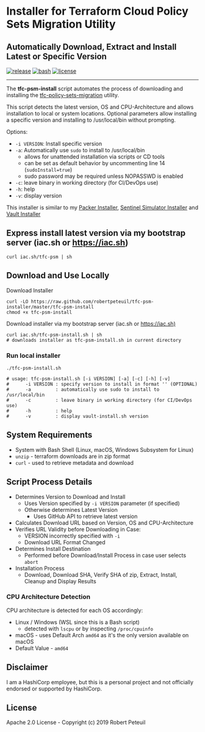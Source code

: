 # Installer for Terraform Cloud Policy Sets Migration Utility

## Automatically Download, Extract and Install Latest or Specific Version

[![release](https://img.shields.io/github/release/robertpeteuil/tfc-psm-installer.svg?colorB=2067b8)](https://github.com/robertpeteuil/tfc-psm-installer)
[![bash](https://img.shields.io/badge/language-bash-89e051.svg?style=flat-square)](https://github.com/robertpeteuil/tfc-psm-installer)
[![license](https://img.shields.io/github/license/robertpeteuil/tfc-psm-installer.svg?colorB=2067b8)](https://github.com/robertpeteuil/tfc-psm-installer)

---

The **tfc-psm-install** script automates the process of downloading and installing the [tfc-policy-sets-migration](https://github.com/hashicorp/tfc-policy-sets-migration) utility.

This script detects the latest version, OS and CPU-Architecture and allows installation to local or system locations.  Optional parameters allow installing a specific version and installing to /usr/local/bin without prompting.

Options:

- `-i VERSION`:  Install specific version
- `-a`:          Automatically use `sudo` to install to /usr/local/bin
  - allows for unattended installation via scripts or CD tools
  - can be set as default behavior by uncommenting line 14 (`sudoInstall=true`)
  - sudo password may be required unless NOPASSWD is enabled
- `-c`:          leave binary in working directory (for CI/DevOps use)
- `-h`:          help
- `-v`:          display version

This installer is similar to my [Packer Installer](https://github.com/robertpeteuil/packer-installer), [Sentinel Simulator Installer](https://github.com/robertpeteuil/sentinel-installer) and [Vault Installer](https://github.com/robertpeteuil/vault-installer)

## Express install latest version via my bootstrap server (iac.sh or https://iac.sh)

``` shell
curl iac.sh/tfc-psm | sh
```

## Download and Use Locally

Download Installer

``` shell
curl -LO https://raw.github.com/robertpeteuil/tfc-psm-installer/master/tfc-psm-install
chmod +x tfc-psm-install
```

Download installer via my bootstrap server (iac.sh or <https://iac.sh)>

``` shell
curl iac.sh/tfc-psm-install.sh | sh
# downloads installer as tfc-psm-install.sh in current directory
```

### Run local installer

``` shell
./tfc-psm-install.sh

# usage: tfc-psm-install.sh [-i VERSION] [-a] [-c] [-h] [-v]
#      -i VERSION : specify version to install in format '' (OPTIONAL)
#      -a         : automatically use sudo to install to /usr/local/bin
#      -c         : leave binary in working directory (for CI/DevOps use)
#      -h         : help
#      -v         : display vault-install.sh version
```

## System Requirements

- System with Bash Shell (Linux, macOS, Windows Subsystem for Linux)
- `unzip` - terraform downloads are in zip format
- `curl` - used to retrieve metadata and download

## Script Process Details

- Determines Version to Download and Install
  - Uses Version specified by `-i VERSION` parameter (if specified)
  - Otherwise determines Latest Version
    - Uses GitHub API to retrieve latest version
- Calculates Download URL based on Version, OS and CPU-Architecture
- Verifies URL Validity before Downloading in Case:
  - VERSION incorrectly specified with `-i`
  - Download URL Format Changed
- Determines Install Destination
  - Performed before Download/Install Process in case user selects `abort`
- Installation Process
  - Download, Download SHA, Verify SHA of zip, Extract, Install, Cleanup and Display Results

### CPU Architecture Detection

CPU architecture is detected for each OS accordingly:

- Linux / Windows (WSL since this is a Bash script)
  - detected with `lscpu` or by inspecting `/proc/cpuinfo`
- macOS - uses Default Arch `amd64` as it's the only version available on macOS
- Default Value - `amd64`

## Disclaimer

I am a HashiCorp employee, but this is a personal project and not officially endorsed or supported by HashiCorp.

## License

Apache 2.0 License - Copyright (c) 2019    Robert Peteuil
